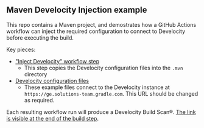 ## Maven Develocity Injection example

This repo contains a Maven project, and demostrates how a GitHub Actions workflow can inject the required configuration 
to connect to Develocity before executing the build.

Key pieces:
- ["Inject Develocity" workflow step](https://github.com/bigdaz/maven-develocity-injection-example/blob/main/.github/workflows/build.yml#L31-L35)
  - This step copies the Develocity configuration files into the `.mvn` directory
- [Develocity configuration files](https://github.com/bigdaz/maven-develocity-injection-example/tree/main/.github/resources/.mvn)
  - These example files connect to the Develocity instance at `https://ge.solutions-team.gradle.com`. This URL should be changed as required.

Each resulting workflow run will produce a Develocity Build Scan®. [The link is visible at the end of the build step](https://github.com/bigdaz/maven-develocity-injection-example/actions/runs/9470336821/job/26090987469#step:6:77).
